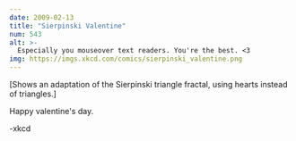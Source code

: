 ```yaml
---
date: 2009-02-13
title: "Sierpinski Valentine"
num: 543
alt: >-
  Especially you mouseover text readers. You're the best. <3
img: https://imgs.xkcd.com/comics/sierpinski_valentine.png
---
```

[Shows an adaptation of the Sierpinski triangle fractal, using hearts instead of triangles.]

Happy valentine's day.

-xkcd
